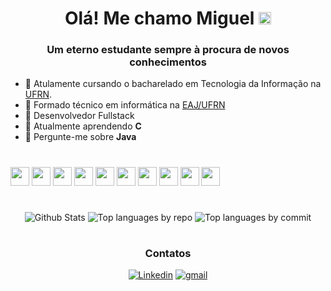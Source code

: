 <h1 align="center">
  Olá! Me chamo Miguel
  <img src="https://i.giphy.com/media/v1.Y2lkPTc5MGI3NjExZzk3bHlqdWVqZ3B1amY0cnpsZjgyZ2I3a2hhbmRtcnJoZmlscHY2OCZlcD12MV9pbnRlcm5hbF9naWZfYnlfaWQmY3Q9cw/F9tGaJZqP4Dsw34rHb/giphy.gif" width="20px"> 
</h1>

<h3 align="center"> Um eterno estudante sempre à procura de novos conhecimentos </h3>

- 🔭 Atulamente cursando o bacharelado em Tecnologia da Informação na [UFRN](https://www.ufrn.br/).
- 👾 Formado técnico em informática na [EAJ/UFRN](https://eaj.ufrn.br/)
- 🤖 Desenvolvedor Fullstack
- 🌱 Atualmente aprendendo **C**
- 💬 Pergunte-me sobre **Java**

#

<img src="https://seeklogo.com/images/H/html5-without-wordmark-color-logo-14D252D878-seeklogo.com.png" width="30px"> <img src="https://seeklogo.com/images/C/css-3-logo-023C1A7171-seeklogo.com.png" width="30px"> <img src="https://seeklogo.com/images/J/javascript-logo-8892AEFCAC-seeklogo.com.png" width="30px"> <img src="https://seeklogo.com/images/J/java-logo-7F8B35BAB3-seeklogo.com.png" width="30px"> <img src="https://seeklogo.com/images/S/spring-logo-9A2BC78AAF-seeklogo.com.png" width="30px"> <img src="https://seeklogo.com/images/C/c-language-logo-CE0F92E683-seeklogo.com.png" width="30px"> <img src="https://seeklogo.com/images/P/postgresql-logo-5309879B58-seeklogo.com.png" width="30px"> <img src="https://seeklogo.com/images/G/git-logo-CD8D6F1C09-seeklogo.com.png" width="30px"> <img src="https://seeklogo.com/images/V/visual-studio-code-logo-449D71944F-seeklogo.com.png" width="30px"> <img src="https://seeklogo.com/images/I/intellij-idea-logo-F0395EF783-seeklogo.com.png" width="30px">
   

#

<div align="center">
  
![Github Stats](http://github-profile-summary-cards.vercel.app/api/cards/profile-details?username=Goguel&theme=github_dark)
![Top languages by repo](http://github-profile-summary-cards.vercel.app/api/cards/repos-per-language?username=Goguel&theme=github_dark) ![Top languages by commit](http://github-profile-summary-cards.vercel.app/api/cards/most-commit-language?username=Goguel&theme=github_dark)

#

### Contatos
[![Linkedin](https://img.shields.io/badge/LinkedIn-0077B5?style=for-the-badge&logo=linkedin&logoColor=white)](https://www.linkedin.com/in/miguel-xavier-de-morais/) [![gmail](https://img.shields.io/badge/Gmail-D14836?style=for-the-badge&logo=gmail&logoColor=white)](mailto:miguelxmorais@gmail.com)

</div>

